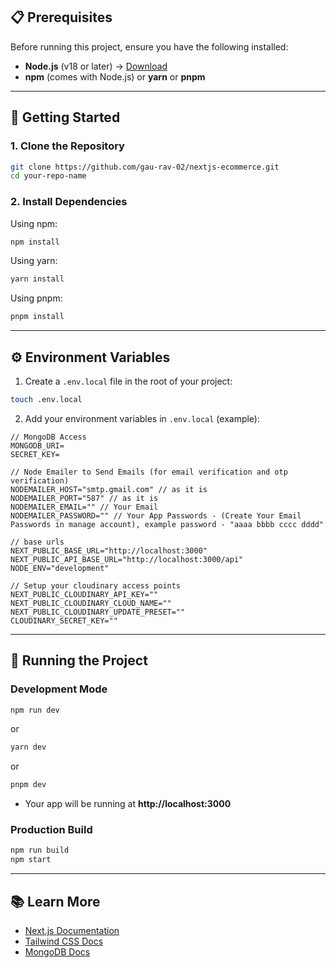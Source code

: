 

## 📋 Prerequisites

Before running this project, ensure you have the following installed:

- **Node.js** (v18 or later) → [Download](https://nodejs.org/)
- **npm** (comes with Node.js) or **yarn** or **pnpm**

---

## 🚀 Getting Started

### 1. Clone the Repository
```bash
git clone https://github.com/gau-rav-02/nextjs-ecommerce.git
cd your-repo-name
```

### 2. Install Dependencies
Using npm:
```bash
npm install
```
Using yarn:
```bash
yarn install
```
Using pnpm:
```bash
pnpm install
```

---

## ⚙️ Environment Variables

1. Create a `.env.local` file in the root of your project:
```bash
touch .env.local
```

2. Add your environment variables in `.env.local` (example):
```env
// MongoDB Access
MONGODB_URI=
SECRET_KEY=

// Node Emailer to Send Emails (for email verification and otp verification)
NODEMAILER_HOST="smtp.gmail.com" // as it is
NODEMAILER_PORT="587" // as it is
NODEMAILER_EMAIL="" // Your Email
NODEMAILER_PASSWORD="" // Your App Passwords - (Create Your Email Passwords in manage account), example password - "aaaa bbbb cccc dddd"

// base urls
NEXT_PUBLIC_BASE_URL="http://localhost:3000"
NEXT_PUBLIC_API_BASE_URL="http://localhost:3000/api"
NODE_ENV="development"

// Setup your cloudinary access points
NEXT_PUBLIC_CLOUDINARY_API_KEY=""
NEXT_PUBLIC_CLOUDINARY_CLOUD_NAME=""
NEXT_PUBLIC_CLOUDINARY_UPDATE_PRESET=""
CLOUDINARY_SECRET_KEY=""
```

---

## 🏃 Running the Project

### Development Mode
```bash
npm run dev
```
or
```bash
yarn dev
```
or
```bash
pnpm dev
```
- Your app will be running at **http://localhost:3000**

### Production Build
```bash
npm run build
npm start
```

---

## 📚 Learn More
- [Next.js Documentation](https://nextjs.org/docs)
- [Tailwind CSS Docs](https://tailwindcss.com/docs)
- [MongoDB Docs](https://www.mongodb.com/docs/)


